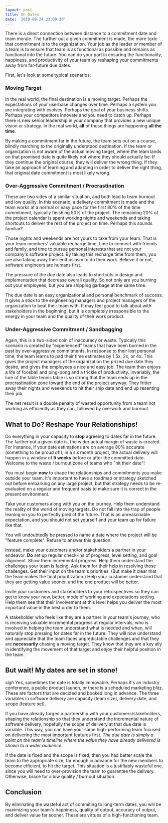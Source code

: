 ```yaml
---
layout: post
title: On Dates
date: '2019-08-24 23:09:30'
---
```

There is a direct connection between distance to a commitment date and team morale.  The further out a given commitment is made, the more toxic that commitment is to the organization. Your job as the leader or member of a team is to ensure that team is as functional as possible and remains as functional into the future. You can do your part in ensuring the functionality, happiness, and productivity of your team by reshaping your commitments away from far-future due dates.

First, let's look at some typical scenarios:

### Moving Target
In the real world, the final destination is a moving target. Perhaps the expectations of your userbase changes over time. Perhaps a system you are integrating with evolves. Perhaps the goal of your business shifts. Perhaps your competitors innovate and you need to catch up. Perhaps there is new senior leadership in your company that provides a new unique vision or strategy. In the real world, __all__ of these things are happening __all the time__.

By making a commitment far in the future, the team sets out on a course, blindly marching to the originally understood destination. If the team or organization is not aware of the actual moving target, where the team lands on that promised date is quite likely not where they should actually be. If they continue the original course, they will deliver the wrong thing. If they take an approach of learning and adapting in order to deliver the right thing, that original date commitment is most likely wrong.

### Over-Aggressive Commitment / Procrastination
These are two sides of a similar situation, and both lead to team burnout and low quality. In this scenario, a delivery commitment is made and the team works at a normal or easy pace for the first 80% of the time commitment, typically finishing 50% of the project. The remaining 20% of the project calendar is spent working nights and weekends and taking shortcuts to deliver the rest of the project on time. Perhaps this sounds familiar?

Those nights and weekends are not yours to take from your team. That is your team members' valuable recharge time, time to connect with friends and family, and time to pursue personal interests that are not your company's software project. By taking this recharge time from them, you are also taking away their enthusiasm to do their work. Believe it or not, software engineers are humans first.

The pressure of the due date also leads to shortcuts in design and implementation that decrease overall quality. So not only are you burning out your employees, but you are shipping garbage at the same time.

The due date is an easy organizational and personal benchmark of success. It gives a stick to the engineering managers and project managers of the organization to beat their team with. It may feel good to talk about with stakeholders in the beginning, but it is completely irresponsible to the energy in your team and the quality of their work product.

### Under-Aggressive Commitment / Sandbagging
Again, this is a two-sided coin of inaccuracy or waste. Typically this scenario is created by "experienced" teams that have been burned in the past by over-aggressive commitments. In response to their lost personal time, the team learns to pad their time estimates by 1.5x, 2x, or 4x. This gives the project managers of the organization the prized due date they desire, and gives the employees a nice and easy job. The team then enjoys a life of foosball and ping-pong and a trickle of productivity. Invariably, the lure of the table tennis table is so strong that the team ends up in the procrastination zone toward the end of the project anyway. They fritter away their nights and weekends to hit their ship date and end up resenting their job.

The net result is a double penalty of wasted opportunity from a team not working as efficiently as they can, followed by overwork and burnout.

## What to Do? Reshape Your Relationships!
Do everything in your capacity to __stop__ agreeing to dates far in the future. The farther out a given date is, the wider actual margin of waste is created. For instance, if your date estimations are on average 80% accurate (something to be proud of!), in a six month project, the actual delivery will happen in a window of __5 weeks__ before or after the committed date. Welcome to the waste / burnout zone of teams who "hit their date"!

You must begin __now__ to shape the relationships and commitments you make outside your team. It's important to have a roadmap or strategy sketched out before embarking on any large project, but that strategy needs to be re-evaluated on a regular and frequent basis to make sure it is correct in the present environment.

Take your customers along with you on the journey. Help them understand the reality of the world of moving targets. Do not fall into the trap of people leaning on you to perfectly predict the future. That is an unreasonable expectation, and you should not set yourself and your team up for failure like that.

You will undoubtedly be pressed to name a date where the project will be "feature complete". Refuse to answer this question.

Instead, make your customers and/or stakeholders a partner in your endeavor. __Do__ set up regular check-ins of progress, level setting, and goal alignment. Show them incremental progress. Help them understand the challenges your team is facing. Ask them for their help in resolving those challenges. Get their input on the team's priorities. (But make it clear that the team makes the final prioritization.) Help your customer understand that they are getting value sooner, and the end product will be better.

Invite your customers and stakeholders to your retrospectives so they can get to know your new, better, mode of working and expectations setting. Help them see that their involvement at this level helps you deliver the most important value in the best order to them.

A stakeholder who feels like they are a partner in your team's journey, who is receiving valuable incremental progress at regular intervals, who is involved in helping the team understand what is needed and when, will naturally stop pressing for dates far in the future. They will now understand and appreciate that the team faces unpredictable challenges and that they are __necessarily__ chasing a moving target. They know that they are a key ally in identifying the movement of that target and enjoy their helpful position in the team.

## But wait! My dates are set in stone!
*sigh* Yes, sometimes the date is totally immovable. Perhaps it's an industry conference, a public product launch, or there is a scheduled marketing blitz. These are factors that are decided and booked long in advance. The three variables in software delivery are capacity (team size), delivery date, and scope (feature set).

If you have already forged a partnership with your customers/stakeholders, shaping the relationship so that they understand the incremental nature of software delivery, hopefully the scope of delivery at that due date is variable. This way, you can have your same high-performing team focused on delivering the most important features first. *The due date is simply a point on the team's timeline where the value they have already delivered is shown to a wider audience.*

If the date is fixed and the scope is fixed, then you had better scale the team to the appropriate size, far enough in advance for the new members to become efficient, to hit the target. This situation is a justifiably wasteful one, since you will need to over-provision the team to guarantee the delivery. Otherwise, brace for a low quality / burnout situation.

## Conclusion
By eliminating the wasteful act of commiting to long-term dates, you will be maximizing your team's happiness, quality of output, accuracy of output, and deliver value far sooner. These are virtues of a high-functioning team.
